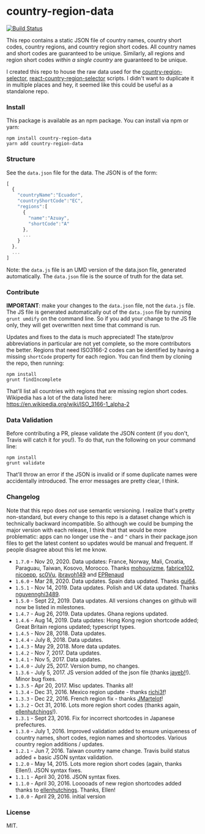 # country-region-data 

[![Build Status](https://travis-ci.com/country-regions/country-region-data.svg?branch=master)](https://travis-ci.org/country-regions/country-region-data)

This repo contains a static JSON file of country names, country short codes, country regions, and country region short 
codes. All country names and short codes are guaranteed to be unique. Similarly, all regions and region short
codes *within a single country* are guaranteed to be unique.

I created this repo to house the raw data used for the [country-region-selector](https://github.com/country-regions/country-region-selector),
[react-country-region-selector](https://github.com/country-regions/react-country-region-selector) scripts. I didn't want to 
duplicate it in multiple places and hey, it seemed like this could be useful as a standalone repo.

### Install

This package is available as an npm package. You can install via npm or yarn:

```
npm install country-region-data
yarn add country-region-data
```

### Structure

See the `data.json` file for the data. The JSON is of the form:

```javascript
[
  {
    "countryName":"Ecuador",
    "countryShortCode":"EC",
    "regions":[
      {
        "name":"Azuay",
        "shortCode":"A"
      },
      ...
    }
  },
  ... 
]
```

Note: the `data.js` file is an UMD version of the data.json file, generated automatically. The `data.json` file is the
source of truth for the data set.


### Contribute

**IMPORTANT**: make your changes to the `data.json` file, not the `data.js` file. The JS file is generated automatically out of
the `data.json` file by running `grunt umdify` on the command line. So if you add your change to the JS file only, they
will get overwritten next time that command is run.

Updates and fixes to the data is much appreciated! The state/prov abbreviations in particular are not yet complete, so
the more contributors the better. Regions that need ISO3166-2 codes can be identified by having a missing `shortCode` 
property for each region. You can find them by cloning the repo, then running:

```
npm install
grunt findIncomplete
```

That'll list all countries with regions that are missing region short codes. Wikipedia has a lot of the data listed here:
https://en.wikipedia.org/wiki/ISO_3166-1_alpha-2
 

### Data Validation

Before contributing a PR, please validate the JSON content (if you don't, Travis will catch it for you!). To do that, 
run the following on your command line:

```
npm install
grunt validate
```

That'll throw an error if the JSON is invalid or if some duplicate names were accidentally introduced. The error messages 
are pretty clear, I think.


### Changelog

Note that this repo does _not_ use semantic versioning. I realize that's pretty non-standard, but every change
to this repo is a dataset change which is technically backward incompatible. So although we could be bumping
the major version with each release, I think that that would be more problematic: apps can no longer use the `~` and 
`^` chars in their package.json files to get the latest content so updates would be manual and frequent. If people
disagree about this let me know. 

- `1.7.0` - Nov 20, 2020. Data updates: France, Norway, Mali, Croatia, Paraguau, Taiwan, Kosovo, Morocco. 
Thanks [mohouyizme](https://github.com/mohouyizme), [fabrice102](https://github.com/fabrice102), 
[nicoepp](https://github.com/nicoepp), [sc0Vu](https://github.com/sc0Vu), [ibravoh149](https://github.com/ibravoh149) and
[EPRenaud](https://github.com/EPRenaud)
- `1.6.0` - Mar 28, 2020. Data updates. Spain data updated. Thanks [gui64](https://github.com/gui64).
- `1.5.1` - Nov 14, 2019. Data updates. Polish and UK data updated. Thanks [nguyennghi3489](https://github.com/nguyennghi3489).
- `1.5.0` - Sept 22, 2019. Data updates. All versions changes on github will now be listed in milestones.
- `1.4.7` - Aug 26, 2019. Data updates. Ghana regions updated. 
- `1.4.6` - Aug 14, 2019. Data updates: Hong Kong region shortcode added; Great Britain regions updated; typescript types.
- `1.4.5` - Nov 28, 2018. Data updates.
- `1.4.4` - July 8, 2018. Data updates.
- `1.4.3` - May 29, 2018. More data updates.
- `1.4.2` - Nov 7, 2017. Data updates.
- `1.4.1` - Nov 5, 2017. Data updates.
- `1.4.0` - July 25, 2017. Version bump, no changes. 
- `1.3.6` - July 5, 2017. JS version added of the json file (thanks [jayeb!](https://github.com/jayeb)!). Minor bug fixes.
- `1.3.5` - Apr 20, 2017. Misc updates. Thanks all!
- `1.3.4` - Dec 31, 2016. Mexico region update - thanks [richi3f](https://github.com/richi3f)! 
- `1.3.3` - Dec 22, 2016. French region fix - thanks [JMartelot](https://github.com/JMartelot)! 
- `1.3.2` - Oct 31, 2016. Lots more region short codes (thanks again, [ellenhutchings](https://github.com/ellenhutchings)!).
- `1.3.1` - Sept 23, 2016. Fix for incorrect shortcodes in Japanese prefectures. 
- `1.3.0` - July 1, 2016. Improved validation added to ensure uniqueness of country names, short codes, region names and 
shortcodes. Various country region additions / updates.
- `1.2.1` - Jun 7, 2016. Taiwan country name change. Travis build status added + basic JSON syntax validation. 
- `1.2.0` - May 14, 2015. Lots more region short codes (again, thanks Ellen!). JSON syntax fixes.
- `1.1.1` - April 30, 2016. JSON syntax fixes. 
- `1.1.0` - April 30, 2016. Looooads of new region shortcodes added thanks to [ellenhutchings](https://github.com/ellenhutchings). Thanks, Ellen!
- `1.0.0` - April 29, 2016. initial version


### License

MIT.
